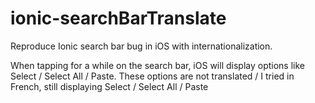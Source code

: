 # ionic-searchBarTranslate

Reproduce Ionic search bar bug in iOS with internationalization.

When tapping for a while on the search bar, iOS will display options like Select / Select All / Paste.
These options are not translated / I tried in French, still displaying Select / Select All / Paste
